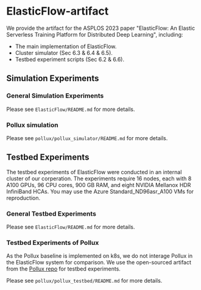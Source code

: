 # ElasticFlow-artifact

We provide the artifact for the ASPLOS 2023 paper "ElasticFlow: An Elastic Serverless Training Platform for Distributed Deep Learning", including:

- The main implementation of ElasticFlow.
- Cluster simulator (Sec 6.3 \& 6.4 \& 6.5).
- Testbed experiment scripts (Sec 6.2 \& 6.6).

## Simulation Experiments

### General Simulation Experiments

Please see `ElasticFlow/README.md` for more details.

### Pollux simulation

Please see `pollux/pollux_simulator/README.md` for more details.

## Testbed Experiments
The testbed experiments of ElasticFlow were conducted in an internal cluster of our corperation. The experiments require 16 nodes, each with 8 A100 GPUs, 96 CPU cores, 900 GB RAM, and eight NVIDIA Mellanox HDR InfiniBand HCAs. 
You may use the Azure Standard_ND96asr_A100 VMs for reproduction.

### General Testbed Experiments
Please see `ElasticFlow/README.md` for more details.

### Testbed Experiments of Pollux
As the Pollux baseline is implemented on k8s, we do not interage Pollux in the ElasticFlow system for comparison. We use the open-sourced artifact from the [Pollux repo](https://github.com/petuum/adaptdl/tree/osdi21-artifact) for testbed experiments. 

Please see `pollux/pollux_testbed/README.md` for more details.
